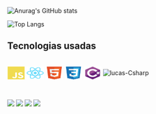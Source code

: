 ![Anurag's GitHub stats](https://github-readme-stats.vercel.app/api?username=LucasBaffi&show_icons=true&theme=transparent)

![Top Langs](https://github-readme-stats.vercel.app/api/top-langs/?username=LucasBaffi&layout=compact)




## Tecnologias usadas

<div style="display: inline_block"><br>
  <img align="center" alt="Rafa-Js" height="30" width="40" src="https://raw.githubusercontent.com/devicons/devicon/master/icons/javascript/javascript-plain.svg">
  
  <img align="center" alt="lucas-React" height="30" width="40" src="https://raw.githubusercontent.com/devicons/devicon/master/icons/react/react-original.svg">
  <img align="center" alt="lucas-HTML" height="30" width="40" src="https://raw.githubusercontent.com/devicons/devicon/master/icons/html5/html5-original.svg">
  <img align="center" alt="lucas-CSS" height="30" width="40" src="https://raw.githubusercontent.com/devicons/devicon/master/icons/css3/css3-original.svg">

  <img align="center" alt="lucas-Csharp" height="30" width="40" src="https://raw.githubusercontent.com/devicons/devicon/master/icons/csharp/csharp-original.svg">
  <img  align="center" alt="lucas-Csharp" height="30" width="40" src="https://cdn.jsdelivr.net/gh/devicons/devicon/icons/dotnetcore/dotnetcore-original.svg" />

<i font-size="20px" class="devicon-microsoftsqlserver-plain-wordmark"></i>
          
          

  
    
          
          
 
  ##
<div style="display: inline_block"><br>
  
<div> 
  <a href="https://instagram.com/lucasrbaffi" target="_blank"><img src="https://img.shields.io/badge/-Instagram-%23E4405F?style=for-the-badge&logo=instagram&logoColor=white" target="_blank"></a>
 <a href="https://discord.com/channels/@me/1071060176641204264" target="_blank"><img src="https://img.shields.io/badge/Discord-7289DA?style=for-the-badge&logo=discord&logoColor=white" target="_blank"></a> 
  <a href = "mailto:lucasbaffi28@gmail.com"><img src="https://img.shields.io/badge/-Gmail-%23333?style=for-the-badge&logo=gmail&logoColor=white" target="_blank"></a>
  <a href="https://www.linkedin.com/in/lucas-baffi-270636b2/" target="_blank"><img src="https://img.shields.io/badge/-LinkedIn-%230077B5?style=for-the-badge&logo=linkedin&logoColor=white" target="_blank"></a> 
  
</div>
